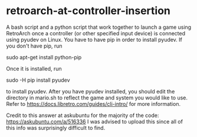 # retroarch-at-controller-insertion
A bash script and a python script that work together to launch a game using RetroArch once a controller (or other specified input device) is connected using pyudev on Linux.
You have to have pip in order to install pyudev.
If you don't have pip, run 

sudo apt-get install python-pip

Once it is installed, run

sudo -H pip install pyudev

to install pyudev.
After you have pyudev installed, you should edit the directory in mario.sh to reflect the game and system you would like to use. Refer to https://docs.libretro.com/guides/cli-intro/ for more information.

Credit to this answer at askubuntu for the majority of the code: https://askubuntu.com/a/516336
I was advised to upload this since all of this info was surprisingly difficult to find.
